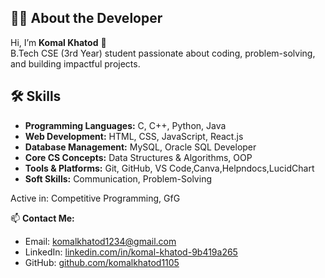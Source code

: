 ## 👩‍💻 About the Developer

 Hi, I’m **Komal Khatod** 👋  
 B.Tech CSE (3rd Year) student passionate about coding, problem-solving, and building impactful projects.   
 ## 🛠 Skills

- **Programming Languages:** C, C++, Python, Java  
- **Web Development:** HTML, CSS, JavaScript, React.js  
- **Database Management:** MySQL, Oracle SQL Developer
- **Core CS Concepts:** Data Structures & Algorithms, OOP
- **Tools & Platforms:** Git, GitHub, VS Code,Canva,Helpndocs,LucidChart 
- **Soft Skills:**  Communication, Problem-Solving

 Active in: Competitive Programming, GfG  

📫 **Contact Me:**  
- Email: komalkhatod1234@gmail.com  
- LinkedIn: [linkedin.com/in/komal-khatod-9b419a265](https://linkedin.com/in/komal-khatod-9b419a265)  
- GitHub: [github.com/komalkhatod1105](https://github.com/komalkhatod1105)
